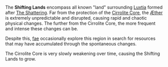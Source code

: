 The **Shifting Lands** encompass all known "land" surrounding [Luxtia](<./Luxtia.md>) formed after [The Shattering](<../Events/The Shattering.md>). Far from the protection of the [Cirrolite Core](<./Cirrolite Core.md>), the [Æther](<../Æther/Æther.md>) is extremely unpredictable and disrupted, causing rapid and chaotic physical changes. The further from the Cirrolite Core, the more frequent and intense these changes can be.

Despite this, [fae](<../Fae.md>) occasionally explore this region in search for resources that may have accumulated through the spontaneous changes.

The Cirrolite Core is very slowly weakening over time, causing the Shifting Lands to grow.